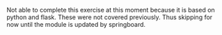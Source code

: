 Not able to complete this exercise at this moment because it is based on python and flask. These were not covered previously. Thus skipping for now until the module is updated by springboard.
